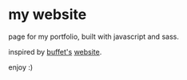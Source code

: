 # my website

page for my portfolio, built with javascript and sass. 

inspired by [buffet's](https://github.com/buffet)
[website](https://buffet.sh/).

enjoy :)

